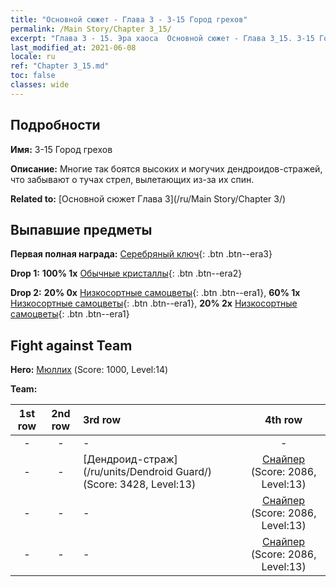 ```yaml
---
title: "Основной сюжет - Глава 3 - 3-15 Город грехов"
permalink: /Main Story/Chapter 3_15/
excerpt: "Глава 3 - 15. Эра хаоса  Основной сюжет - Глава 3_15. 3-15 Город грехов"
last_modified_at: 2021-06-08
locale: ru
ref: "Chapter 3_15.md"
toc: false
classes: wide
---
```


## Подробности

 **Имя:** 3-15 Город грехов

 **Описание:** Многие так боятся высоких и могучих дендроидов-стражей, что забывают о тучах стрел, вылетающих из-за их спин.

 **Related to:** [Основной сюжет Глава 3](/ru/Main Story/Chapter 3/)

## Выпавшие предметы

 **Первая полная награда:** [Серебряный ключ](/ItemsRU/con_693/){: .btn .btn--era3}

 **Drop 1:** **100% 1x** [Обычные кристаллы](/ItemsRU/mat_11/){: .btn .btn--era2}

 **Drop 2:** **20% 0x** [Низкосортные самоцветы](/ItemsRU/mat_4/){: .btn .btn--era1}, **60% 1x** [Низкосортные самоцветы](/ItemsRU/mat_4/){: .btn .btn--era1}, **20% 2x** [Низкосортные самоцветы](/ItemsRU/mat_4/){: .btn .btn--era1}


## Fight against Team
 **Hero:** [Мюллих](/ru/heroes/Mullich/) (Score: 1000, Level:14)

 **Team:**


  | 1st row | 2nd row | 3rd row | 4th row |
  |:----:|:----:|:----|:----:|
  | - | - | - | - |
  | - | - | [Дендроид-страж](/ru/units/Dendroid Guard/) (Score: 3428, Level:13)  | [Снайпер](/ru/units/Sharpshooter/) (Score: 2086, Level:13)  |
  | - | - | - | [Снайпер](/ru/units/Sharpshooter/) (Score: 2086, Level:13)  |
  | - | - | - | [Снайпер](/ru/units/Sharpshooter/) (Score: 2086, Level:13)  |


